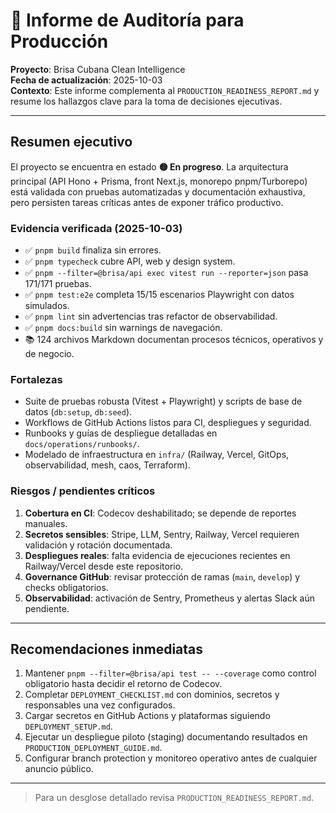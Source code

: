 # 🎯 Informe de Auditoría para Producción

**Proyecto**: Brisa Cubana Clean Intelligence  
**Fecha de actualización**: 2025-10-03  
**Contexto**: Este informe complementa al `PRODUCTION_READINESS_REPORT.md` y resume los hallazgos clave para la toma de decisiones ejecutivas.

---

## Resumen ejecutivo

El proyecto se encuentra en estado **🟡 En progreso**. La arquitectura principal (API Hono + Prisma, front Next.js, monorepo pnpm/Turborepo) está validada con pruebas automatizadas y documentación exhaustiva, pero persisten tareas críticas antes de exponer tráfico productivo.

### Evidencia verificada (2025-10-03)

- ✅ `pnpm build` finaliza sin errores.
- ✅ `pnpm typecheck` cubre API, web y design system.
- ✅ `pnpm --filter=@brisa/api exec vitest run --reporter=json` pasa 171/171 pruebas.
- ✅ `pnpm test:e2e` completa 15/15 escenarios Playwright con datos simulados.
- ✅ `pnpm lint` sin advertencias tras refactor de observabilidad.
- ✅ `pnpm docs:build` sin warnings de navegación.
- 📚 124 archivos Markdown documentan procesos técnicos, operativos y de negocio.

### Fortalezas

- Suite de pruebas robusta (Vitest + Playwright) y scripts de base de datos (`db:setup`, `db:seed`).
- Workflows de GitHub Actions listos para CI, despliegues y seguridad.
- Runbooks y guías de despliegue detalladas en `docs/operations/runbooks/`.
- Modelado de infraestructura en `infra/` (Railway, Vercel, GitOps, observabilidad, mesh, caos, Terraform).

### Riesgos / pendientes críticos

1. **Cobertura en CI**: Codecov deshabilitado; se depende de reportes manuales.
2. **Secretos sensibles**: Stripe, LLM, Sentry, Railway, Vercel requieren validación y rotación documentada.
3. **Despliegues reales**: falta evidencia de ejecuciones recientes en Railway/Vercel desde este repositorio.
4. **Governance GitHub**: revisar protección de ramas (`main`, `develop`) y checks obligatorios.
5. **Observabilidad**: activación de Sentry, Prometheus y alertas Slack aún pendiente.

---

## Recomendaciones inmediatas

1. Mantener `pnpm --filter=@brisa/api test -- --coverage` como control obligatorio hasta decidir el retorno de Codecov.
2. Completar `DEPLOYMENT_CHECKLIST.md` con dominios, secretos y responsables una vez configurados.
3. Cargar secretos en GitHub Actions y plataformas siguiendo `DEPLOYMENT_SETUP.md`.
4. Ejecutar un despliegue piloto (staging) documentando resultados en `PRODUCTION_DEPLOYMENT_GUIDE.md`.
5. Configurar branch protection y monitoreo operativo antes de cualquier anuncio público.

---

> Para un desglose detallado revisa `PRODUCTION_READINESS_REPORT.md`.
